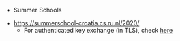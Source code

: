 
* Summer Schools

- https://summerschool-croatia.cs.ru.nl/2020/
  - For authenticated key exchange (in TLS), check [here](https://summerschool-croatia.cs.ru.nl/2015/Authenticated%20key%20exchange.pdf) 
